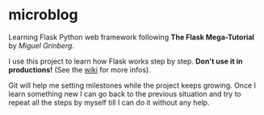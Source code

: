 # microblog
Learning Flask Python web framework following **The Flask Mega-Tutorial** by *Miguel Grinberg*.

I use this project to learn how Flask works step by step. **Don't use it in productions!**
(See the [wiki](https://github.com/jeremie2/microblog/wiki) for more infos).

Git will help me setting milestones while the project keeps growing. Once I learn something new I can go back to the previous situation and try to repeat all the steps by myself till I can do it without any help.
